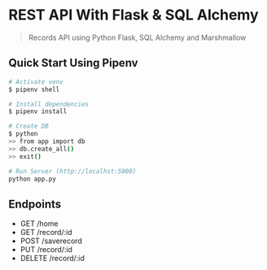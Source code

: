 # REST API With Flask & SQL Alchemy

> Records API using Python Flask, SQL Alchemy and Marshmallow

## Quick Start Using Pipenv

``` bash
# Activate venv
$ pipenv shell

# Install dependencies
$ pipenv install

# Create DB
$ python
>> from app import db
>> db.create_all()
>> exit()

# Run Server (http://localhst:5000)
python app.py
```

## Endpoints


* GET     /home
* GET     /record/:id
* POST    /saverecord
* PUT     /record/:id
* DELETE  /record/:id
